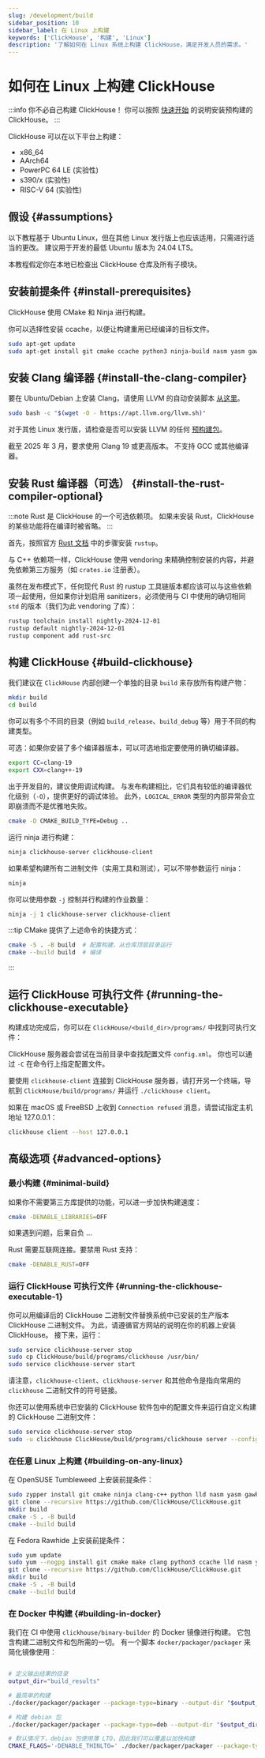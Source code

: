 ```yaml
---
slug: /development/build
sidebar_position: 10
sidebar_label: 在 Linux 上构建
keywords: ['ClickHouse', '构建', 'Linux']
description: '了解如何在 Linux 系统上构建 ClickHouse，满足开发人员的需求。'
---
```



# 如何在 Linux 上构建 ClickHouse

:::info 你不必自己构建 ClickHouse！
你可以按照 [快速开始](https://clickhouse.com/#quick-start) 的说明安装预构建的 ClickHouse。
:::

ClickHouse 可以在以下平台上构建：

- x86_64
- AArch64
- PowerPC 64 LE (实验性)
- s390/x (实验性)
- RISC-V 64 (实验性)

## 假设 {#assumptions}

以下教程基于 Ubuntu Linux，但在其他 Linux 发行版上也应该适用，只需进行适当的更改。
建议用于开发的最低 Ubuntu 版本为 24.04 LTS。

本教程假定你在本地已检查出 ClickHouse 仓库及所有子模块。

## 安装前提条件 {#install-prerequisites}

ClickHouse 使用 CMake 和 Ninja 进行构建。

你可以选择性安装 ccache，以便让构建重用已经编译的目标文件。

``` bash
sudo apt-get update
sudo apt-get install git cmake ccache python3 ninja-build nasm yasm gawk lsb-release wget software-properties-common gnupg
```

## 安装 Clang 编译器 {#install-the-clang-compiler}

要在 Ubuntu/Debian 上安装 Clang，请使用 LLVM 的自动安装脚本 [从这里](https://apt.llvm.org/)。

``` bash
sudo bash -c "$(wget -O - https://apt.llvm.org/llvm.sh)"
```

对于其他 Linux 发行版，请检查是否可以安装 LLVM 的任何 [预构建包](https://releases.llvm.org/download.html)。

截至 2025 年 3 月，要求使用 Clang 19 或更高版本。
不支持 GCC 或其他编译器。

## 安装 Rust 编译器（可选） {#install-the-rust-compiler-optional}

:::note
Rust 是 ClickHouse 的一个可选依赖项。
如果未安装 Rust，ClickHouse 的某些功能将在编译时被省略。
:::

首先，按照官方 [Rust 文档](https://www.rust-lang.org/tools/install) 中的步骤安装 `rustup`。

与 C++ 依赖项一样，ClickHouse 使用 vendoring 来精确控制安装的内容，并避免依赖第三方服务（如 `crates.io` 注册表）。

虽然在发布模式下，任何现代 Rust 的 rustup 工具链版本都应该可以与这些依赖项一起使用，但如果你计划启用 sanitizers，必须使用与 CI 中使用的确切相同 `std` 的版本（我们为此 vendoring 了库）：

```bash
rustup toolchain install nightly-2024-12-01
rustup default nightly-2024-12-01
rustup component add rust-src
```

## 构建 ClickHouse {#build-clickhouse}

我们建议在 `ClickHouse` 内部创建一个单独的目录 `build` 来存放所有构建产物：

```sh
mkdir build
cd build
```

你可以有多个不同的目录（例如 `build_release`、`build_debug` 等）用于不同的构建类型。

可选：如果你安装了多个编译器版本，可以可选地指定要使用的确切编译器。

```sh
export CC=clang-19
export CXX=clang++-19
```

出于开发目的，建议使用调试构建。
与发布构建相比，它们具有较低的编译器优化级别（`-O`），提供更好的调试体验。
此外，`LOGICAL_ERROR` 类型的内部异常会立即崩溃而不是优雅地失败。

```sh
cmake -D CMAKE_BUILD_TYPE=Debug ..
```

运行 ninja 进行构建：

```sh
ninja clickhouse-server clickhouse-client
```

如果希望构建所有二进制文件（实用工具和测试），可以不带参数运行 ninja：

```sh
ninja
```

你可以使用参数 `-j` 控制并行构建的作业数量：

```sh
ninja -j 1 clickhouse-server clickhouse-client
```

:::tip
CMake 提供了上述命令的快捷方式：

```sh
cmake -S . -B build  # 配置构建，从仓库顶层目录运行
cmake --build build  # 编译
```
:::

## 运行 ClickHouse 可执行文件 {#running-the-clickhouse-executable}

构建成功完成后，你可以在 `ClickHouse/<build_dir>/programs/` 中找到可执行文件：

ClickHouse 服务器会尝试在当前目录中查找配置文件 `config.xml`。
你也可以通过 `-C` 在命令行上指定配置文件。

要使用 `clickhouse-client` 连接到 ClickHouse 服务器，请打开另一个终端，导航到 `ClickHouse/build/programs/` 并运行 `./clickhouse client`。

如果在 macOS 或 FreeBSD 上收到 `Connection refused` 消息，请尝试指定主机地址 127.0.0.1：

```bash
clickhouse client --host 127.0.0.1
```

## 高级选项 {#advanced-options}

### 最小构建 {#minimal-build}

如果你不需要第三方库提供的功能，可以进一步加快构建速度：

```sh
cmake -DENABLE_LIBRARIES=OFF
```

如果遇到问题，后果自负 ...

Rust 需要互联网连接。要禁用 Rust 支持：

```sh
cmake -DENABLE_RUST=OFF
```

### 运行 ClickHouse 可执行文件 {#running-the-clickhouse-executable-1}

你可以用编译后的 ClickHouse 二进制文件替换系统中已安装的生产版本 ClickHouse 二进制文件。
为此，请遵循官方网站的说明在你的机器上安装 ClickHouse。
接下来，运行：

```bash
sudo service clickhouse-server stop
sudo cp ClickHouse/build/programs/clickhouse /usr/bin/
sudo service clickhouse-server start
```

请注意，`clickhouse-client`、`clickhouse-server` 和其他命令是指向常用的 `clickhouse` 二进制文件的符号链接。

你还可以使用系统中已安装的 ClickHouse 软件包中的配置文件来运行自定义构建的 ClickHouse 二进制文件：

```bash
sudo service clickhouse-server stop
sudo -u clickhouse ClickHouse/build/programs/clickhouse server --config-file /etc/clickhouse-server/config.xml
````

### 在任意 Linux 上构建 {#building-on-any-linux}

在 OpenSUSE Tumbleweed 上安装前提条件：

```bash
sudo zypper install git cmake ninja clang-c++ python lld nasm yasm gawk
git clone --recursive https://github.com/ClickHouse/ClickHouse.git
mkdir build
cmake -S . -B build
cmake --build build
```

在 Fedora Rawhide 上安装前提条件：

```bash
sudo yum update
sudo yum --nogpg install git cmake make clang python3 ccache lld nasm yasm gawk
git clone --recursive https://github.com/ClickHouse/ClickHouse.git
mkdir build
cmake -S . -B build
cmake --build build
```

### 在 Docker 中构建 {#building-in-docker}

我们在 CI 中使用 `clickhouse/binary-builder` 的 Docker 镜像进行构建。
它包含构建二进制文件和包所需的一切。
有一个脚本 `docker/packager/packager` 来简化镜像使用：

```bash

# 定义输出结果的目录
output_dir="build_results"

# 最简单的构建
./docker/packager/packager --package-type=binary --output-dir "$output_dir"

# 构建 debian 包
./docker/packager/packager --package-type=deb --output-dir "$output_dir"

# 默认情况下，debian 包使用薄 LTO，因此我们可以覆盖以加快构建
CMAKE_FLAGS='-DENABLE_THINLTO=' ./docker/packager/packager --package-type=deb --output-dir "./$(git rev-parse --show-cdup)/build_results"
